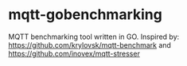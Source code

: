 # mqtt-gobenchmarking
MQTT benchmarking tool written in GO. Inspired by: https://github.com/krylovsk/mqtt-benchmark and https://github.com/inovex/mqtt-stresser
